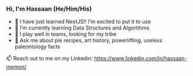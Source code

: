 ### Hi, I'm Hassaan (He/Him/His)

- 🥳 I have just learned NextJS!! I'm excited to put it to use
- 🌱 I’m currently learning Data Structures and Algorithms
- 👯 I play well in teams, looking for my tribe
- 💬 Ask me about pie recipes, art history, powerlifting, useless paleontology facts


📫 Reach out to me on my Linkedin: https://www.linkedin.com/in/hassaan-memon/


